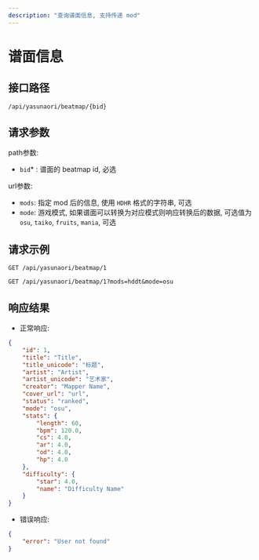 ```yaml
---
description: "查询谱面信息, 支持传递 mod"
---
```


# 谱面信息

## 接口路径
    
`/api/yasunaori/beatmap/{bid}`

## 请求参数

path参数:

- `bid`* : 谱面的 beatmap id, 必选

url参数:

- `mods`: 指定 mod 后的信息, 使用 `HDHR` 格式的字符串, 可选
- `mode`: 游戏模式, 如果谱面可以转换为对应模式则响应转换后的数据,
          可选值为 `osu`, `taiko`, `fruits`, `mania`, 可选

## 请求示例

```http request
GET /api/yasunaori/beatmap/1
```

```http request
GET /api/yasunaori/beatmap/1?mods=hddt&mode=osu
```

## 响应结果

- 正常响应:
```json
{
    "id": 1,
    "title": "Title",
    "title_unicode": "标题",
    "artist": "Artist",
    "artist_unicode": "艺术家",
    "creator": "Mapper Name",
    "cover_url": "url",
    "status": "ranked",
    "mode": "osu",
    "stats": {
        "length": 60,
        "bpm": 120.0,
        "cs": 4.0,
        "ar": 4.0,
        "od": 4.0,
        "hp": 4.0
    },
    "difficulty": {
        "star": 4.0,
        "name": "Difficulty Name"
    }
}
```

- 错误响应:

```json
{
    "error": "User not found"
}
```
